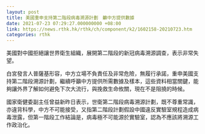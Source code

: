 ```yaml
---
layout: post
title: 美國重申支持第二階段病毒溯源計劃　籲中方提供數據
date: 2021-07-23 07:29:27.000000000 +08:00
link: https://news.rthk.hk/rthk/ch/component/k2/1602158-20210723.htm
categories: rthk
---
```


美國對中國拒絕讓世界衛生組織，展開第二階段的新冠病毒溯源調查，表示非常失望。

白宮發言人普薩基形容，中方立場不負責任及非常危險，無履行承諾，重申美國支持第二階段溯源計劃，繼續呼籲中方提供所需數據及樣本，這些資料相當關鍵，能夠讓外界了解如何避免下次大流行，與挽救生命攸關，現在不是阻撓的時候。

國家衛健委副主任曾益新昨日表示，世衛第二階段病毒溯源計劃，既不尊重常識，亦違背科學，中方不可能接受，又指第二階段計劃假設中國違反實驗室規程造成病毒泄露，但第一階段工作結論是，病毒極不可能源於實驗室，認為不應該將溯源工作政治化。

